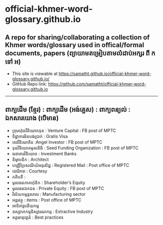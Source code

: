 # official-khmer-word-glossary.github.io
A repo for sharing/collaborating a collection of Khmer words/glossary used in offical/formal documents, papers
(ព្យាយាមតម្រៀបតាមលំដាប់អក្សរ ពី ក ទៅ អ)
-----
 * This site is viewable at https://samatht.github.io/official-khmer-word-glossary.github.io/
 * GitHub Repo link: https://github.com/samatht/official-khmer-word-glossary.github.io
---
ពាក្យដើម (ខ្មែរ) : ពាក្យដើម (អង់គ្លេស) : ពាក្យពន្យល់ : ឯកសារយោង (បើមាន)
---

* ក្រុមហ៊ុនវិនិយោគទុន : Venture Capital : FB post of MPTC
* ទិដ្ឋាការមិនបង់ប្រាក់ : Gratis Visa
* ទេវវិនិយោគិន :Angel Investor : FB post of MPTC
* ទុនវិនិយោគមូលនិធិ : Seed Funding Organization : FB post of MPTC
* ធនាគារវិនិយោគ : Investment Banks
* និម្មាបនិក : Architect 
* បញ្ញើប្រៃសណីយ៍អនុសិដ្ឋ : Registered Mail : Post office of MPTC
* បោរីភាព : Courtesy
* ភតិបតី :
* មូលធនភាគហ៊ុនិក : Shareholder’s Equity
* មូលធនឯកជន : Private Equity : FB post of MPTC
* វិស័យកម្មន្តសាល : Manufacturing sector
* អន្តរវត្ថុ : items : Post office of MPTC
* អាទិភាវូបនីយកម្ម
* ឧស្សាហកម្មនិស្សារណកម្ម : Extractive Industry
* ឧត្តមានុវត្តន៍ : Best practices






